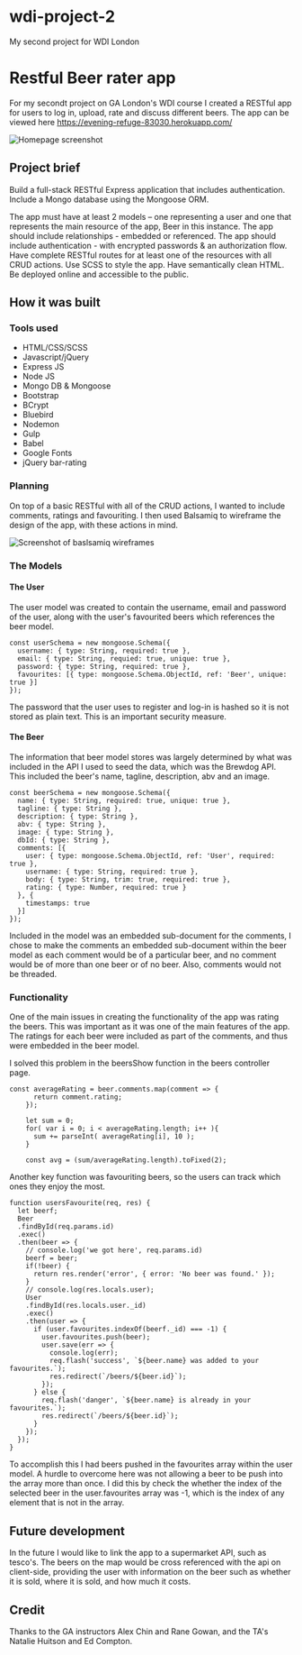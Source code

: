 # wdi-project-2
My second project for WDI London

# Restful Beer rater app

For my secondt project on GA London's WDI course I created a RESTful app for users to log in, upload, rate and discuss different beers. The app can be viewed here https://evening-refuge-83030.herokuapp.com/


![Homepage screenshot](http://i65.tinypic.com/wv4rix.png)

## Project brief

Build a full-stack RESTful Express application that includes authentication. Include a Mongo database using the Mongoose ORM.

The app must have at least 2 models – one representing a user and one that represents the main resource of the app, Beer in this instance.
The app should include relationships - embedded or referenced.
The app should include authentication - with encrypted passwords & an authorization flow.
Have complete RESTful routes for at least one of the resources with all CRUD actions.
Use SCSS to style the app.
Have semantically clean HTML.
Be deployed online and accessible to the public.

## How it was built

### Tools used
* HTML/CSS/SCSS
* Javascript/jQuery
* Express JS
* Node JS
* Mongo DB & Mongoose
* Bootstrap 
* BCrypt
* Bluebird
* Nodemon
* Gulp
* Babel
* Google Fonts
* jQuery bar-rating


### Planning

On top of a basic RESTful with all of the CRUD actions, I wanted to include comments, ratings and favouriting. I then used Balsamiq to wireframe the design of the app, with these actions in mind.

![Screenshot of baslsamiq wireframes](http://i65.tinypic.com/35btc40.png)


### The Models

#### The User

The user model was created to contain the username, email and password of the user, along with the user's favourited beers which references the beer model.

```
const userSchema = new mongoose.Schema({
  username: { type: String, required: true },
  email: { type: String, requied: true, unique: true },
  password: { type: String, required: true },
  favourites: [{ type: mongoose.Schema.ObjectId, ref: 'Beer', unique: true }]
});
```
The password that the user uses to register and log-in is hashed so it is not stored as plain text. This is an important security measure.

#### The Beer

The information that beer model stores was largely determined by what was included in the API I used to seed the data, which was the Brewdog API. This included the beer's name, tagline, description, abv and an image.

```
const beerSchema = new mongoose.Schema({
  name: { type: String, required: true, unique: true },
  tagline: { type: String },
  description: { type: String },
  abv: { type: String },
  image: { type: String },
  dbId: { type: String },
  comments: [{
    user: { type: mongoose.Schema.ObjectId, ref: 'User', required: true },
    username: { type: String, required: true },
    body: { type: String, trim: true, required: true },
    rating: { type: Number, required: true }
  }, {
    timestamps: true
  }]
});
```

Included in the model was an embedded sub-document for the comments, I chose to make the comments an embedded sub-document within the beer model as each comment would be of a particular beer, and no comment would be of more than one beer or of no beer. Also, comments would not be threaded.  

### Functionality

One of the main issues in creating the functionality of the app was rating the beers. This was important as it was one of the main features of the app. The ratings for each beer were included as part of the comments, and thus were embedded in the beer model. 

I solved this problem in the beersShow function in the beers controller page.

```
const averageRating = beer.comments.map(comment => {
      return comment.rating;
    });

    let sum = 0;
    for( var i = 0; i < averageRating.length; i++ ){
      sum += parseInt( averageRating[i], 10 );
    }

    const avg = (sum/averageRating.length).toFixed(2);
```
Another key function was favouriting beers, so the users can track which ones they enjoy the most. 

```
function usersFavourite(req, res) {
  let beerf;
  Beer
  .findById(req.params.id)
  .exec()
  .then(beer => {
    // console.log('we got here', req.params.id)
    beerf = beer;
    if(!beer) {
      return res.render('error', { error: 'No beer was found.' });
    }
    // console.log(res.locals.user);
    User
    .findById(res.locals.user._id)
    .exec()
    .then(user => {
      if (user.favourites.indexOf(beerf._id) === -1) {
        user.favourites.push(beer);
        user.save(err => {
          console.log(err);
          req.flash('success', `${beer.name} was added to your favourites.`);
          res.redirect(`/beers/${beer.id}`);
        });
      } else {
        req.flash('danger', `${beer.name} is already in your favourites.`);
        res.redirect(`/beers/${beer.id}`);
      }
    });
  });
}
```

To accomplish this I had beers pushed in the favourites array within the user model. A hurdle to overcome here was not allowing a beer to be push into the array more than once. I did this by check the whether the index of the selected beer in the user.favourites array was -1, which is the index of any element that is not in the array.


## Future development

In the future I would like to link the app to a supermarket API, such as tesco's. The beers on the map would be cross referenced with the api on client-side, providing the user with information on the beer such as whether it is sold, where it is sold, and how much it costs.

## Credit

Thanks to the GA instructors Alex Chin and Rane Gowan, and the TA's Natalie Huitson and Ed Compton.    






